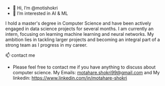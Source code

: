 - 👋 Hi, I’m @motishokri
- 👀 I’m interested in AI & ML

I hold a master's degree in Computer Science and have been actively engaged in data science projects for several months. I am currently an intern, focusing on learning machine learning and neural networks. My ambition lies in tackling larger projects and becoming an integral part of a strong team as I progress in my career.

 📫 contact me
- Please feel free to contact me if you have anything to discuss about computer science. My Emails: motahare.shokri99@gmail.com and My linkedin: https://www.linkedin.com/in/motahare-shokri
<!---
motishokri/motishokri is a ✨ special ✨ repository because its `README.md` (this file) appears on your GitHub profile.
You can click the Preview link to take a look at your changes.
--->
